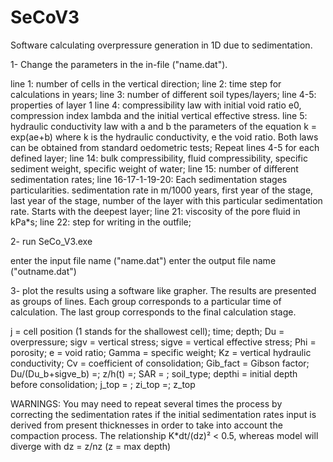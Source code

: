 # SeCoV3
Software calculating overpressure generation in 1D due to sedimentation. 

1- Change the parameters in the in-file ("name.dat").

line 1: number of cells in the vertical direction;
line 2: time step for calculations in years;
line 3: number of different soil types/layers;
line 4-5: properties of layer 1
line 4: compressibility law with initial void ratio e0, compression index lambda and the initial vertical effective stress. 
line 5: hydraulic conductivity law with a and b the parameters of the equation k = exp(ae+b) where k is the hydraulic conductivity, e the void ratio. 
Both laws can be obtained from standard oedometric tests;
Repeat lines 4-5 for each defined layer;
line 14: bulk compressibility, fluid compressibility, specific sediment weight, specific weight of water;
line 15: number of different sedimentation rates;
line 16-17-1-19-20: Each sedimentation stages particularities. sedimentation rate in m/1000 years, first year of the stage, last year of the stage, number of the layer with this particular sedimentation rate. Starts with the deepest layer;
line 21: viscosity of the pore fluid in kPa*s;
line 22: step for writing in the outfile;

2- run SeCo_V3.exe

enter the input file name ("name.dat")
enter the output file name ("outname.dat")

3- plot the results using a software like grapher. The results are presented as groups of lines. Each group corresponds to a particular time of calculation. The last group corresponds to the final calculation stage.

j = cell position (1 stands for the shallowest cell);
time;
depth;
Du = overpressure;
sigv = vertical stress;
sigve = vertical effective stress;
Phi = porosity;
e = void ratio;
Gamma = specific weight;
Kz = vertical hydraulic conductivity;
Cv = coefficient of consolidation;
Gib_fact = Gibson factor;
Du/(Du_b+sigve_b) =;
z/h(t) =;
SAR = ;
soil_type;
depthi = initial depth before consolidation;
j_top = ;
zi_top =;
z_top


WARNINGS: 
You may need to repeat several times the process by correcting the sedimentation rates if the initial sedimentation rates input is derived from present thicknesses in order to take into account the compaction process. 
The relationship K*dt/(dz)² < 0.5, whereas model will diverge with dz = z/nz (z = max depth)
